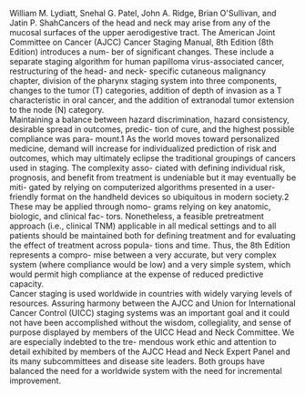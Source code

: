 William M. Lydiatt, Snehal G. Patel, John A. Ridge,
Brian O'Sullivan, and Jatin P. ShahCancers of the head and neck may arise from any of the
mucosal surfaces of the upper aerodigestive tract. The
American Joint Committee on Cancer (AJCC) Cancer
Staging Manual, 8th Edition (8th Edition) introduces a num-
ber of significant changes. These include a separate staging
algorithm for human papilloma virus-associated cancer,
restructuring of the head- and neck- specific cutaneous
malignancy chapter, division of the pharynx staging system
into three components, changes to the tumor (T) categories,
addition of depth of invasion as a T characteristic in oral
cancer, and the addition of extranodal tumor extension to
the node (N) category.  
Maintaining a balance between hazard discrimination,
hazard consistency, desirable spread in outcomes, predic-
tion of cure, and the highest possible compliance was para-
mount.1 As the world moves toward personalized medicine,
demand will increase for individualized prediction of risk
and outcomes, which may ultimately eclipse the traditional
groupings of cancers used in staging. The complexity asso-
ciated with defining individual risk, prognosis, and benefit
from treatment is undeniable but it may eventually be miti-
gated by relying on computerized algorithms presented in a
user-friendly format on the handheld devices so ubiquitous
in modern society.2 These may be applied through nomo-
grams relying on key anatomic, biologic, and clinical fac-
tors. Nonetheless, a feasible pretreatment approach (i.e.,
clinical TNM) applicable in all medical settings and to all
patients should be maintained both for defining treatment
and for evaluating the effect of treatment across popula-
tions and time. Thus, the 8th Edition represents a compro-
mise between a very accurate, but very complex system
(where compliance would be low) and a very simple
system, which would permit high compliance at the expense
of reduced predictive capacity.  
Cancer staging is used worldwide in countries with widely
varying levels of resources. Assuring harmony between the
AJCC and Union for International Cancer Control (UICC)
staging systems was an important goal and it could not have
been accomplished without the wisdom, collegiality, and
sense of purpose displayed by members of the UICC Head
and Neck Committee. We are especially indebted to the tre-
mendous work ethic and attention to detail exhibited by
members of the AJCC Head and Neck Expert Panel and its
many subcommittees and disease site leaders. Both groups
have balanced the need for a worldwide system with the need
for incremental improvement.